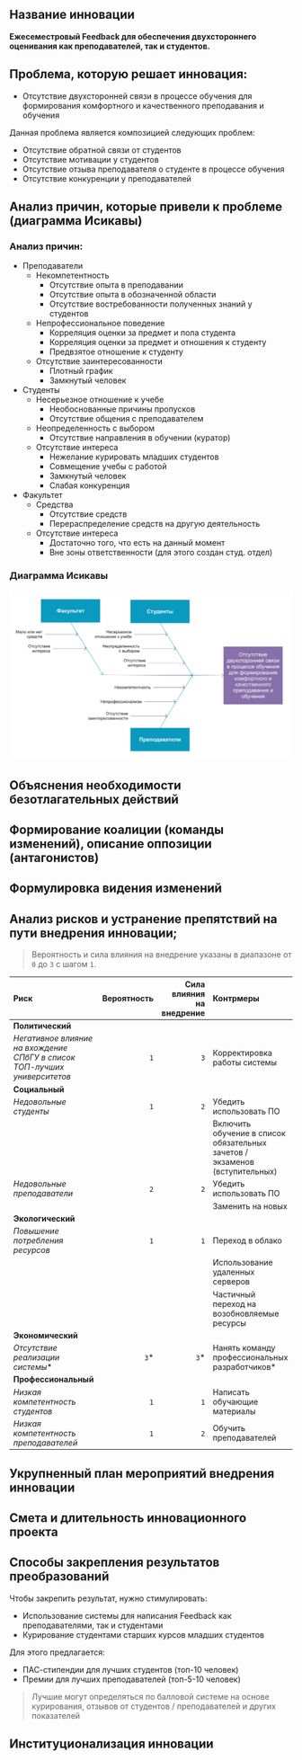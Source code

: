 ## Название инновации

__Ежесеместровый Feedback для обеспечения двухстороннего оценивания как преподавателей, так и студентов.__

## Проблема, которую решает инновация:

- Отсутствие двухсторонней связи в процессе обучения для формирования комфортного и качественного преподавания и обучения

Данная проблема является композицией следующих проблем:

- Отсутствие обратной связи от студентов
- Отсутствие мотивации у студентов
- Отсутствие отзыва преподавателя о студенте в процессе обучения
- Отсутствие конкуренции у преподавателей

## Анализ причин, которые привели к проблеме (диаграмма Исикавы)

### Анализ причин:

- Преподаватели
  - Некомпетентность
    - Отсутствие опыта в преподавании
    - Отсутствие опыта в обозначенной области
    - Отсутствие востребованности полученных знаний у студентов
  - Непрофессиональное поведение
    - Корреляция оценки за предмет и пола студента
    - Корреляция оценки за предмет и отношения к студенту
    - Предвзятое отношение к студенту
  - Отсутствие заинтересованности
    - Плотный график
    - Замкнутый человек
- Студенты
  - Несерьезное отношение к учебе
    - Необоснованные причины пропусков
    - Отсутствие общения с преподавателем
  - Неопределенность с выбором
    - Отсутствие направления в обучении (куратор)
  - Отсутствие интереса
    - Нежелание курировать младших студентов
    - Совмещение учебы с работой
    - Замкнутый человек
    - Слабая конкуренция
- Факультет
  - Средства
    - Отсутствие средств
    - Перераспределение средств на другую деятельность
  - Отсутствие интереса
    - Достаточно того, что есть на данный момент
    - Вне зоны ответственности (для этого создан студ. отдел)

### Диаграмма Исикавы

<!-- Ishikawa diagram -->
![Диаграмма Исикавы](https://github.com/Beraliv/innovative-management-feedback/blob/master/src/imgs/ishikawa-ru.jpg)

## Объяснения необходимости безотлагательных действий


## Формирование коалиции (команды изменений), описание оппозиции (антагонистов)


## Формулировка видения изменений


## Анализ рисков и устранение препятствий на пути внедрения инновации;

> Вероятность и cила влияния на внедрение указаны в диапазоне от `0` до `3` с шагом `1`.

| Риск | Вероятность | Сила влияния на внедрение | Контрмеры |
|:-|-:|-:|:-|
| __Политический__ | | | |
| _Негативное влияние на вхождение СПбГУ в список ТОП-лучших университетов_ | `1` | `3` | Корректировка работы системы |
| __Социальный__ | | | |
| _Недовольные студенты_ | `1` | `2` | Убедить использовать ПО |
| | | | Включить обучение в список обязательных зачетов / экзаменов (вступительных) |
| _Недовольные преподаватели_ | `2` | `2` | Убедить использовать ПО |
| | | | Заменить на новых |
| __Экологический__ | | | |
| _Повышение потребления ресурсов_ | `1` | `1` | Переход в облако |
| | | | Использование удаленных серверов |
| | | | Частичный переход на возобновляемые ресурсы |
| __Экономический__ | | | |
| _Отсутствие реализации системы_* | `3`* | `3`* | Нанять команду профессиональных разработчиков* |
| __Профессиональный__ | | | |
| _Низкая компетентность студентов_ | `1` | `1` | Написать обучающие материалы |
| _Низкая компетентность преподавателей_ | `1` | `2` | Обучить преподавателей |
    

## Укрупненный план мероприятий внедрения инновации


## Смета и длительность инновационного проекта


## Способы закрепления результатов преобразований

Чтобы закрепить результат, нужно стимулировать:

- Использование системы для написания Feedback как преподавателями, так и студентами
- Курирование студентами старших курсов младших студентов

Для этого предлагается:

- ПАС-стипендии для лучших студентов (топ-10 человек)
- Премии для лучших преподавателей (топ-5-10 человек)

> Лучшие могут определяться по балловой системе на основе курирования, отзывов от студентов / преподавателей и других показателей

## Институционализация инновации


